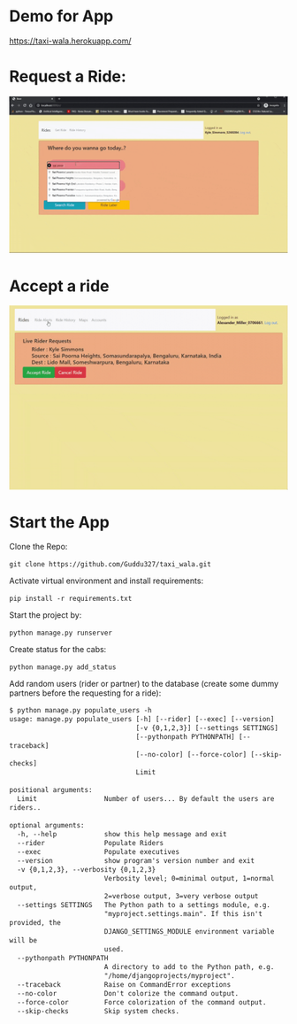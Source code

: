 # Demo for App

https://taxi-wala.herokuapp.com/

# Request a Ride:

![](rq-cpg.gif)

# Accept a ride

![](ac-cpg.gif)

# Start the App

Clone the Repo:

`git clone https://github.com/Guddu327/taxi_wala.git`

Activate virtual environment and install requirements:

`pip install -r requirements.txt`

Start the project by:

`python manage.py runserver`

Create status for the cabs:

`python manage.py add_status`

Add random users (rider or partner) to the database (create some dummy partners before the requesting for a ride):

```
$ python manage.py populate_users -h
usage: manage.py populate_users [-h] [--rider] [--exec] [--version]
                                [-v {0,1,2,3}] [--settings SETTINGS]
                                [--pythonpath PYTHONPATH] [--traceback]
                                [--no-color] [--force-color] [--skip-checks]
                                Limit

positional arguments:
  Limit                 Number of users... By default the users are riders..

optional arguments:
  -h, --help            show this help message and exit
  --rider               Populate Riders
  --exec                Populate executives
  --version             show program's version number and exit
  -v {0,1,2,3}, --verbosity {0,1,2,3}
                        Verbosity level; 0=minimal output, 1=normal output,
                        2=verbose output, 3=very verbose output
  --settings SETTINGS   The Python path to a settings module, e.g.
                        "myproject.settings.main". If this isn't provided, the
                        DJANGO_SETTINGS_MODULE environment variable will be
                        used.
  --pythonpath PYTHONPATH
                        A directory to add to the Python path, e.g.
                        "/home/djangoprojects/myproject".
  --traceback           Raise on CommandError exceptions
  --no-color            Don't colorize the command output.
  --force-color         Force colorization of the command output.
  --skip-checks         Skip system checks.

```



